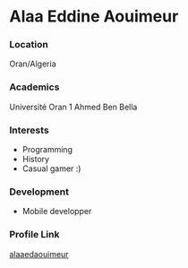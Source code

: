 # Alaa Eddine Aouimeur

### Location

Oran/Algeria

### Academics

Université Oran 1 Ahmed Ben Bella

### Interests

- Programming
- History
- Casual gamer :)

### Development

- Mobile developper

### Profile Link

[alaaedaouimeur](https://github.com/alaaedaouimeur)
